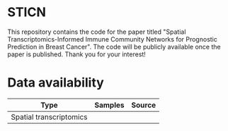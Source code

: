 # STICN
This repository contains the code for the paper titled "Spatial Transcriptomics-Informed Immune Community Networks for Prognostic Prediction in Breast Cancer".   The code will be publicly available once the paper is published.  Thank you for your interest!

# Data availability
|Type                     |Samples      |Source                                       |
|-------------------------|-------------|---------------------------------------------|
|Spatial transcriptomics  |
